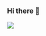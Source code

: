 ### Hi there 👋

<!--
**ichn-hu/ichn-hu** is a ✨ _special_ ✨ repository because its `README.md` (this file) appears on your GitHub profile.

Here are some ideas to get you started:

- 🔭 I’m currently working on ...
- 🌱 I’m currently learning ...
- 👯 I’m looking to collaborate on ...
- 🤔 I’m looking for help with ...
- 💬 Ask me about ...
- 📫 How to reach me: ...
- 😄 Pronouns: ...
- ⚡ Fun fact: ...

My Recent PRs:

My Recent Issues:

My Recent Review:

My Assigned Issues:

My Assigned PRs

-->

![](https://hit.yhype.me/github/profile?user_id=29735669)
